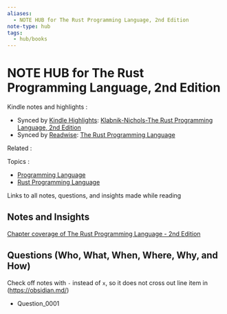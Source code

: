 ```yaml
---
aliases:
  - NOTE HUB for The Rust Programming Language, 2nd Edition
note-type: hub
tags:
  - hub/books
---
```


# NOTE HUB for The Rust Programming Language, 2nd Edition

Kindle notes and highlights :

- Synced by [Kindle Highlights](https://github.com/hadynz/obsidian-kindle-plugin): [Klabnik-Nichols-The Rust Programming Language, 2nd Edition](../../kindle-highlights/Klabnik-Nichols-The%20Rust%20Programming%20Language,%202nd%20Edition.md)
- Synced by [Readwise](https://readwise.io/): [The Rust Programming Language](../../Readwise/Books/The%20Rust%20Programming%20Language.md)

Related :

Topics :

- [Programming Language](../../4-hub-notes-🚉/Programming%20Languages.md)
- [Rust Programming Language](../../4-hub-notes-🚉/Rust.md)

Links to all notes, questions, and insights made while reading

## Notes and Insights

[Chapter coverage of The Rust Programming Language - 2nd Edition](Chapter%20coverage%20of%20The%20Rust%20Programming%20Language%20-%202nd%20Edition.md)

## Questions (Who, What, When, Where, Why, and How)

Check off notes with `-` instead of `x`, so it does not cross out line item in (https://obsidian.md/)

- Question_0001
